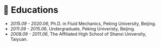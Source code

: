 # 📖 Educations
- *2015.09 - 2020.06*, Ph.D. in Fluid Mechanics, Peking University, Beijing.
- *2011.09 - 2015.06*, Undergraduate, Peking Univeristy, Beijing.
- *2008.09 - 2011.06*, The Affiliated High School of Shanxi University, Taiyuan.
